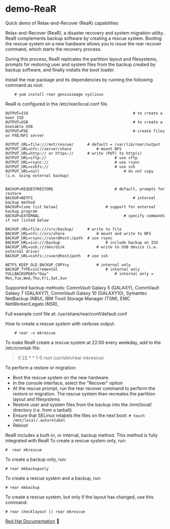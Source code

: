 # demo-ReaR

Quick demo of Relax-and-Recover (ReaR) capabilities

Relax-and-Recover (ReaR), a disaster recovery and system migration utility.  ReaR complements backup software by creating a rescue system. Booting the rescue system on a new hardware allows you to issue the rear recover command, which starts the recovery process.

During this process, ReaR replicates the partition layout and filesystems, prompts for restoring user and system files from the backup created by backup software, and finally installs the boot loader.

Install the rear package and its dependencies by running the following command as root:
```
	# yum install rear genisoimage syslinux
```

ReaR is configured in the /etc/rear/local.conf file.
```
OUTPUT=ISO												# to create a boot ISO
OUTPUT=USB												# to create a bootable USB
OUTPUT=PXE												# create files on PXE/NFS server

OUTPUT_URL=file:///mnt/rescue/		# default = /var/lib/rear/output
OUTPUT_URL=nfs://server/share			# mount NFS
OUTPUT_URL=http:// or https://		# write (PUT) to http(s)
OUTPUT_URL=sftp://								# use sftp
OUTPUT_URL=rsync://								# use rsync
OUTPUT_URL=sshfs://								# use ssh
OUTPUT_URL=null										# do not copy (i.e. using external backup)


BACKUP=REQUESTRESTORE							# default, prompts for restore
BACKUP=NETFS											# internal backup method
BACKUP=[see list below]						# support for external backup program
BACKUP=EXTERNAL										# specify commands if not listed below

BACKUP_URL=file:///srv/backup/		# write to file
BACKUP_URL=nfs://srv/share				# mount and write to NFS
BACKUP_URL=rsync://user@host:/path	# use rsync
BACKUP_URL=iso:///backup					# include backup on ISO
BACKUP_URL=usb:///dev/disk				# write to USB device (i.e. external drive)
BACKUP_URL=sshfs://user@host/path	# use ssh

NETFS_KEEP_OLD_BACKUP_COPY=y			# internal only
BACKUP_TYPE=incremental						# internal only
FULLBACKUPDAY="Day"								# internal only = Mon,Tue,Wed,Thu,Fri,Sat,Sun
```
Supported backup methods:  CommVault Galaxy 5 (GALAXY), CommVault Galaxy 7 (GALAXY7), CommVault Galaxy 10 (GALAXY10), Symantec NetBackup (NBU), IBM Tivoli Storage Manager (TSM), EMC NetWorker/Legato (NSR),

Full example conf file at: /usr/share/rear/conf/default.conf

How to create a rescue system with verbose output:
```
	# rear -v mkrescue
```
To make ReaR create a rescue system at 22:00 every weekday, add to the /etc/crontab file:
>	0 22 * * 1-5 root /usr/sbin/rear mkrescue

To perform a restore or migration:
* Boot the rescue system on the new hardware.
* In the console interface, select the "Recover" option
* At the rescue prompt, run the rear recover command to perform the restore or migration. The rescue system then recreates the partition layout and filesystems
* Restore user and system files from the backup into the /mnt/local/ directory (i.e. from a tarball)
* Ensure that SELinux relabels the files on the next boot: ```# touch /mnt/local/.autorelabel```
* Reboot

ReaR includes a built-in, or internal, backup method. This method is fully integrated with ReaR
To create a rescue system only, run:
```
#  rear mkrescue
```
To create a backup only, run:
```
# rear mkbackuponly
```
To create a rescue system and a backup, run:
```
# rear mkbackup
```
To create a rescue system, but only if the layout has changed, use this command:
```
# rear checklayout || rear mkrescue
```

[Red Hat Documentation](https://access.redhat.com/documentation/en-us/red_hat_enterprise_linux/7/html/system_administrators_guide/ch-relax-and-recover_rear)

